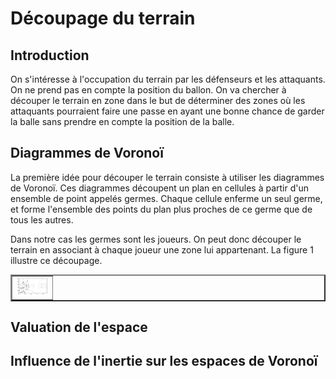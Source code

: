 # Découpage du terrain 

## Introduction

On s'intéresse à l'occupation du terrain par les défenseurs et les attaquants. On ne prend pas en compte la position du ballon. On va chercher à découper le terrain en zone dans le but de déterminer des zones où les attaquants pourraient faire une passe en ayant une bonne chance de garder la balle sans prendre en compte la position de la balle.

## Diagrammes de Voronoï

La première idée pour découper le terrain consiste à utiliser les diagrammes de Voronoï. Ces diagrammes découpent un plan en cellules à partir d'un ensemble de point appelés germes. Chaque cellule enferme un seul germe, et forme l'ensemble des points du plan plus proches de ce germe que de tous les autres. 

Dans notre cas les germes sont les joueurs. On peut donc découper le terrain en associant à chaque joueur une zone lui appartenant. La figure 1 illustre ce découpage.


<table border="2">
  <tr>
    <td>
      <img src="Images/Voronoi_simple.png" alt="Figure 1 : Découpage du terrain à l'aide des espaces de Voronoï" style="width: 50px;">
    </td>
  </tr>
</table>

## Valuation de l'espace

## Influence de l'inertie sur les espaces de Voronoï

